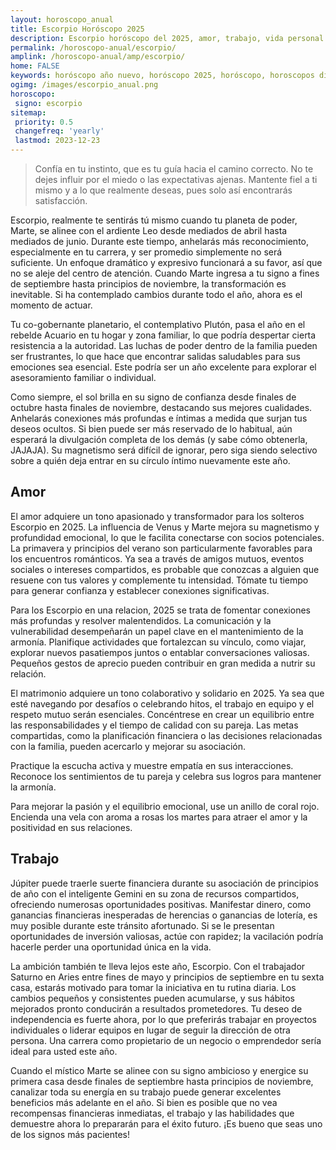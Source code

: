 ```yaml
---
layout: horoscopo_anual
title: Escorpio Horóscopo 2025 
description: Escorpio horóscopo del 2025, amor, trabajo, vida personal. Todas las predicciones para Escorpio 2025 gratis. Disfruta este año nuevo.
permalink: /horoscopo-anual/escorpio/
amplink: /horoscopo-anual/amp/escorpio/
home: FALSE
keywords: horóscopo año nuevo, horóscopo 2025, horóscopo, horoscopos diarios gratis del dia de hoy, horóscopo diario gratis,horóscopo ano nuevo 2025, horóscopo esperanza gracia, horoscopo Escorpio 2025, horoscop, horóscopos gratis, horoscopo Escorpio, horoscopo Escorpio 2025 gratis, Tarot, Astrologia, Zodíaco, Escorpio, horoscopo gratis,tarot en femenino,videncia gratuita,horoscopos gratuitos,horóscopos, astrologia,videncia gratis
ogimg: /images/escorpio_anual.png
horoscopo:
 signo: escorpio
sitemap:
 priority: 0.5
 changefreq: 'yearly'
 lastmod: 2023-12-23
---
```





> Confía en tu instinto, que es tu guía hacia el camino correcto. No te dejes influir por el miedo o las expectativas ajenas. Mantente fiel a ti mismo y a lo que realmente deseas, pues solo así encontrarás satisfacción.


Escorpio, realmente te sentirás tú mismo cuando tu planeta de poder, Marte, se alinee con el ardiente Leo desde mediados de abril hasta mediados de junio. Durante este tiempo, anhelarás más reconocimiento, especialmente en tu carrera, y ser promedio simplemente no será suficiente. Un enfoque dramático y expresivo funcionará a su favor, así que no se aleje del centro de atención. Cuando Marte ingresa a tu signo a fines de septiembre hasta principios de noviembre, la transformación es inevitable. Si ha contemplado cambios durante todo el año, ahora es el momento de actuar.

Tu co-gobernante planetario, el contemplativo Plutón, pasa el año en el rebelde Acuario en tu hogar y zona familiar, lo que podría despertar cierta resistencia a la autoridad. Las luchas de poder dentro de la familia pueden ser frustrantes, lo que hace que encontrar salidas saludables para sus emociones sea esencial. Este podría ser un año excelente para explorar el asesoramiento familiar o individual.

Como siempre, el sol brilla en su signo de confianza desde finales de octubre hasta finales de noviembre, destacando sus mejores cualidades. Anhelarás conexiones más profundas e íntimas a medida que surjan tus deseos ocultos. Si bien puede ser más reservado de lo habitual, aún esperará la divulgación completa de los demás (y sabe cómo obtenerla, JAJAJA). Su magnetismo será difícil de ignorar, pero siga siendo selectivo sobre a quién deja entrar en su círculo íntimo nuevamente este año.

## Amor

El amor adquiere un tono apasionado y transformador para los solteros Escorpio en 2025. La influencia de Venus y Marte mejora su magnetismo y profundidad emocional, lo que le facilita conectarse con socios potenciales. La primavera y principios del verano son particularmente favorables para los encuentros románticos. Ya sea a través de amigos mutuos, eventos sociales o intereses compartidos, es probable que conozcas a alguien que resuene con tus valores y complemente tu intensidad. Tómate tu tiempo para generar confianza y establecer conexiones significativas.

Para los Escorpio en una relacion, 2025 se trata de fomentar conexiones más profundas y resolver malentendidos. La comunicación y la vulnerabilidad desempeñarán un papel clave en el mantenimiento de la armonía. Planifique actividades que fortalezcan su vínculo, como viajar, explorar nuevos pasatiempos juntos o entablar conversaciones valiosas. Pequeños gestos de aprecio pueden contribuir en gran medida a nutrir su relación.

El matrimonio adquiere un tono colaborativo y solidario en 2025. Ya sea que esté navegando por desafíos o celebrando hitos, el trabajo en equipo y el respeto mutuo serán esenciales. Concéntrese en crear un equilibrio entre las responsabilidades y el tiempo de calidad con su pareja. Las metas compartidas, como la planificación financiera o las decisiones relacionadas con la familia, pueden acercarlo y mejorar su asociación.

Practique la escucha activa y muestre empatía en sus interacciones. Reconoce los sentimientos de tu pareja y celebra sus logros para mantener la armonía.

Para mejorar la pasión y el equilibrio emocional, use un anillo de coral rojo. Encienda una vela con aroma a rosas los martes para atraer el amor y la positividad en sus relaciones.

## Trabajo

Júpiter puede traerle suerte financiera durante su asociación de principios de año con el inteligente Gemini en su zona de recursos compartidos, ofreciendo numerosas oportunidades positivas. Manifestar dinero, como ganancias financieras inesperadas de herencias o ganancias de lotería, es muy posible durante este tránsito afortunado. Si se le presentan oportunidades de inversión valiosas, actúe con rapidez; la vacilación podría hacerle perder una oportunidad única en la vida.

La ambición también te lleva lejos este año, Escorpio. Con el trabajador Saturno en Aries entre fines de mayo y principios de septiembre en tu sexta casa, estarás motivado para tomar la iniciativa en tu rutina diaria. Los cambios pequeños y consistentes pueden acumularse, y sus hábitos mejorados pronto conducirán a resultados prometedores. Tu deseo de independencia es fuerte ahora, por lo que preferirás trabajar en proyectos individuales o liderar equipos en lugar de seguir la dirección de otra persona. Una carrera como propietario de un negocio o emprendedor sería ideal para usted este año.

Cuando el místico Marte se alinee con su signo ambicioso y energice su primera casa desde finales de septiembre hasta principios de noviembre, canalizar toda su energía en su trabajo puede generar excelentes beneficios más adelante en el año. Si bien es posible que no vea recompensas financieras inmediatas, el trabajo y las habilidades que demuestre ahora lo prepararán para el éxito futuro. ¡Es bueno que seas uno de los signos más pacientes!